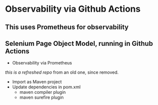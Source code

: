 # Observability via Github Actions

## This uses Prometheus for observability
## Selenium Page Object Model, running in Github Actions
- Observability via Prometheus

*this is a refreshed repo* from an old one, since removed.
- Import as Maven project
- Update dependencies in pom.xml
    - maven compiler plugin
    - maven surefire plugin
